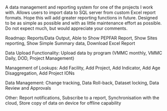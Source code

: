 A data management and reporting system for one of the projects I work with.
Allows users to import data to SQL server from custom Excel report formats.
Hope this will add greater reporting functions in future.
Designed to be as simple as possible and with as little maintenance effort as possible.
Do not expect much, but would appreciate your comments.

Roadmap:
Reports/Data Output,
Able to Show PEPFAR Report,
Show Sites reporting,
Show Simple Summary data,
Download Excel Report

Data Upload Functionality:
Upload data by program (VMMC monthly, VMMC Daily, DOD, Project Management)

Management of Lookups:
Add Facility,
Add Project,
Add Indicator,
Add Age Disaggregation,
Add Project IONs

Data Management:
Change tracking,
Data Roll-back,
Dataset locking,
Data Review and Approvals

Other:
Report notifications,
Subscribe to a report,
Synchronisation with the cloud,
Store copy of data on device for offline capability


